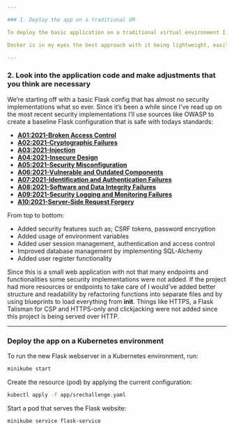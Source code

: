 ```yaml
---

### 1. Deploy the app on a traditional VM

To deploy the basic application on a traditional virtual environment I’ve chosen for a containerised approach. Specifically, I’ll be using docker to achieve said deployment. 

Docker is in my eyes the best approach with it being lightweight, easily manageable and extendable. With docker images you can create small deployments which are easily manageable and have a small footprint when it comes to needed resources whilst using and storing them. I’m more familiar with containerised deployments via Docker too, which is why it has my preference.

---
```


### 2. Look into the application code and make adjustments that you think are necessary

We’re starting off with a basic Flask config that has almost no security implementations what so ever. Since it’s been a while since I’ve read up on the most recent security implementations I’ll use sources like OWASP to create a baseline Flask configuration that is safe with todays standards:

- [**A01:2021-Broken Access Control**](https://owasp.org/Top10/A01_2021-Broken_Access_Control/)
- [**A02:2021-Cryptographic Failures**](https://owasp.org/Top10/A02_2021-Cryptographic_Failures/)
- [**A03:2021-Injection**](https://owasp.org/Top10/A03_2021-Injection/)
- [**A04:2021-Insecure Design**](https://owasp.org/Top10/A04_2021-Insecure_Design/)
- [**A05:2021-Security Misconfiguration**](https://owasp.org/Top10/A05_2021-Security_Misconfiguration/)
- [**A06:2021-Vulnerable and Outdated Components**](https://owasp.org/Top10/A06_2021-Vulnerable_and_Outdated_Components/)
- [**A07:2021-Identification and Authentication Failures**](https://owasp.org/Top10/A07_2021-Identification_and_Authentication_Failures/)
- [**A08:2021-Software and Data Integrity Failures**](https://owasp.org/Top10/A08_2021-Software_and_Data_Integrity_Failures/)
- [**A09:2021-Security Logging and Monitoring Failures**](https://owasp.org/Top10/A09_2021-Security_Logging_and_Monitoring_Failures/)
- [**A10:2021-Server-Side Request Forgery**](https://owasp.org/Top10/A10_2021-Server-Side_Request_Forgery_%28SSRF%29/)

From top to bottom:

- Added security features such as; CSRF tokens, password encryption
- Added usage of environment variables
- Added user session management, authentication and access control
- Improved database management by implementing SQL-Alchemy
- Added user register functionality

Since this is a small web application with not that many endpoints and functionalities some security implementations were not added. If the project had more resources or endpoints to take care of I would’ve added better structure and readability by refactoring functions into separate files and by using blueprints to load everything from __init__. Things like HTTPS, a Flask Talisman for CSP and HTTPS-only and clickjacking were not added since this project is being served over HTTP.

---

### Deploy the app on a Kubernetes environment

To run the new Flask webserver in a Kubernetes environment, run:

```bash
minikube start
```

Create the resource (pod) by applying the current configuration:

```bash
kubectl apply -f app/srechallenge.yaml 
```

Start a pod that serves the Flask website:

```bash
minikube service flask-service
```
